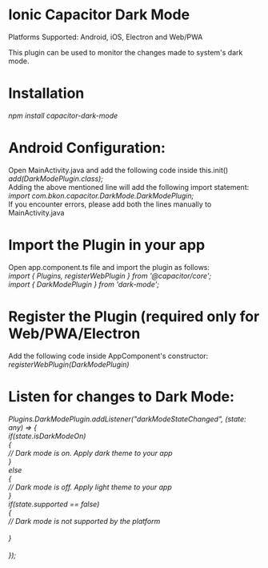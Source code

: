 # Ionic Capacitor Dark Mode

Platforms Supported: Android, iOS, Electron and Web/PWA

This plugin can be used to monitor the changes made to system's dark mode. 

# Installation <br/>
  <i> npm install capacitor-dark-mode </i>

# Android Configuration: <br/>
  Open MainActivity.java and add the following code inside this.init() <br/>
  <i> add(DarkModePlugin.class); </i> <br/>
Adding the above mentioned line will add the following import statement: <br/>
  <i> import com.bkon.capacitor.DarkMode.DarkModePlugin; </i> <br/>
If you encounter errors, please add both the lines manually to MainActivity.java <br/>

# Import the Plugin in your app <br/>
  Open app.component.ts file and import the plugin as follows: <br/>
 <i> import { Plugins, registerWebPlugin } from '@capacitor/core'; </i> <br/>
 <i> import { DarkModePlugin  } from 'dark-mode'; </i> <br/>
  
# Register the Plugin (required only for Web/PWA/Electron <br/>
  Add the following code inside AppComponent's constructor: <br/>
 <i> registerWebPlugin(DarkModePlugin) </i> <br/>

# Listen for changes to Dark Mode:
  <i>  Plugins.DarkModePlugin.addListener("darkModeStateChanged", (state: any) => { <br/>
         if(state.isDarkModeOn) <br/>
         { <br/>
                // Dark mode is on. Apply dark theme to your app <br/>
         } <br/>
         else <br/>
         { <br/>
              // Dark mode is off. Apply light theme to your app <br/>
         } <br/>
         if(state.supported == false) <br/>
         { <br/>
            // Dark mode is not supported by the platform <br/>          
         } <br/>     
      });
